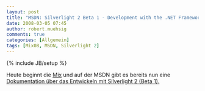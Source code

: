 ```yaml
---
layout: post
title: "MSDN: Silverlight 2 Beta 1 - Development with the .NET Framework"
date: 2008-03-05 07:45
author: robert.muehsig
comments: true
categories: [Allgemein]
tags: [Mix08, MSDN, Silverlight 2]
---
```

{% include JB/setup %}
<p>Heute beginnt die <a href="http://visitmix.com/2008/default.aspx">Mix</a> und auf der MSDN gibt es bereits nun eine <a href="http://msdn2.microsoft.com/en-us/library/bb404700.aspx">Dokumentation über das Entwickeln mit Silverlight 2 (Beta 1).</a></p>
